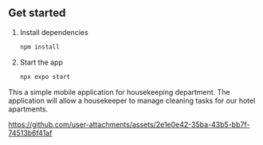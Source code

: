 ## Get started

1. Install dependencies

   ```bash
   npm install
   ```

2. Start the app

   ```bash
   npx expo start
   ```

This a simple mobile application for housekeeping department. 
The application will allow a housekeeper to manage cleaning tasks for our hotel apartments.

https://github.com/user-attachments/assets/2e1e0e42-35ba-43b5-bb7f-74513b6f41af

